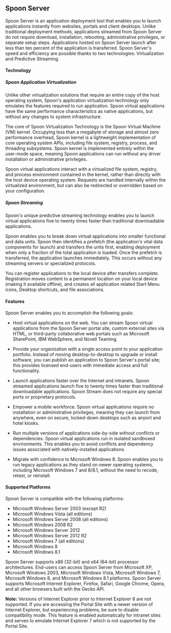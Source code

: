 ## Spoon Server

Spoon Server is an application deployment tool that enables you to launch applications instantly from websites, portals and client desktops. Unlike traditional deployment methods, applications streamed from Spoon Server do not require download, installation, rebooting, administrative privileges, or separate setup steps. Applications hosted on Spoon Server launch after less than ten percent of the application is transferred. Spoon Server's speed and efficiency are possible thanks to two technologies: Virtualization and Predictive Streaming.

#### Technology

##### Spoon Application Virtualization

Unlike other virtualization solutions that require an entire copy of the host operating system, Spoon's application virtualization technology only emulates the features required to run application. Spoon virtual applications have the same performance characteristics as native applications, but without any changes to system infrastructure.

The core of Spoon Virtualization Technology is the Spoon Virtual Machine (VM) kernel. Occupying less than a megabyte of storage and almost zero performance overhead, Spoon kernel is a lightweight implementation of core operating system APIs, including file system, registry, process, and threading subsystems. Spoon kernel is implemented entirely within the user-mode space, meaning Spoon applications can run without any driver installation or administrative privileges.

Spoon virtual applications interact with a virtualized file system, registry, and process environment contained in the kernel, rather than directly with the host device operating system. Requests are handled internally within the virtualized environment, but can also be redirected or overridden based on your configuration.

##### Spoon Streaming

Spoon's unique predictive streaming technology enables you to launch virtual applications five to twenty times faster than traditional downloadable applications.

Spoon enables you to break down virtual applications into smaller functional and data units. Spoon then identifies a prefetch (the application's vital data components for launch) and transfers the units first, enabling deployment when only a fraction of the total application is loaded. Once the prefetch is transferred, the application launches immediately. This occurs without any streaming servers or specialized protocols.

You can register applications to the local device after transfers complete. Registration moves content to a permanent location on your local device (making it available offline), and creates all application related Start Menu icons, Desktop shortcuts, and file associations.

#### Features

Spoon Server enables you to accomplish the following goals:

- Host virtual applications on the web. You can stream Spoon virtual applications from the Spoon Server portal site, custom external sites via HTML, or third-party collaborative web portals such as Microsoft SharePoint, IBM WebSphere, and Novell Teaming.

- Provide your organization with a single access point to your application portfolio. Instead of moving desktop-to-desktop to upgrade or install software, you can publish an application to Spoon Server's portal site; this provides licensed end-users with immediate access and full functionality.

- Launch applications faster over the Internet and intranets. Spoon streamed applications launch five to twenty times faster than traditional downloadable applications. Spoon Stream does not require any special ports or proprietary protocols.

- Empower a mobile workforce. Spoon virtual applications require no installation or administrative privileges, meaning they can launch from anywhere, even on secure, locked-down desktops such as airport and hotel kiosks.

- Run multiple versions of applications side-by-side without conflicts or dependencies. Spoon virtual applications run in isolated sandboxed environments. This enables you to avoid conflicts and dependency issues associated with natively-installed applications.

- Migrate with confidence to Microsoft Windows 8. Spoon enables you to run legacy applications as they stand on newer operating systems, including Microsoft Windows 7 and 8/8.1, without the need to recode, retest, or reinstall.

#### Supported Platforms

Spoon Server is compatible with the following platforms:

- Microsoft Windows Server 2003 (except R2)
- Microsoft Windows Vista (all editions)
- Microsoft Windows Server 2008 (all editions)
- Microsoft Windows 2008 R2
- Microsoft Windows Server 2012
- Microsoft Windows Server 2012 R2
- Microsoft Windows 7 (all editions)
- Microsoft Windows 8
- Microsoft Windows 8.1

Spoon Server supports x86 (32-bit) and x64 (64-bit) processor architectures. End-users can access Spoon Server from Microsoft XP, Microsoft Windows 2003, Microsoft Windows Vista, Microsoft Windows 7, Microsoft Windows 8, and Microsoft Windows 8.1 platforms. Spoon Server supports Microsoft Internet Explorer, Firefox, Safari, Google Chrome, Opera, and all other browsers built with the Gecko API.

**Note:** Versions of Internet Explorer prior to Internet Explorer 8 are not supported. If you are accessing the Portal Site with a newer version of Internet Explorer, but experiencing problems, be sure to disable compatibility mode. This feature is enabled automatically for intranet sites and serves to emulate Internet Explorer 7 which is not supported by the Portal Site.